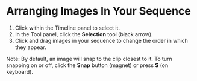 # Arranging Images In Your Sequence

1. Click within the Timeline panel to select it.
2. In the Tool panel, click the **Selection** tool \(black arrow\).
3. Click and drag images in your sequence to change the order in which they appear. 

Note: By default, an image will snap to the clip closest to it. To turn snapping on or off, click the **Snap** button \(magnet\) or press **S** \(on keyboard\).

